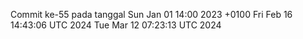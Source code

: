 Commit ke-55 pada tanggal Sun Jan 01 14:00 2023 +0100
Fri Feb 16 14:43:06 UTC 2024
Tue Mar 12 07:23:13 UTC 2024
